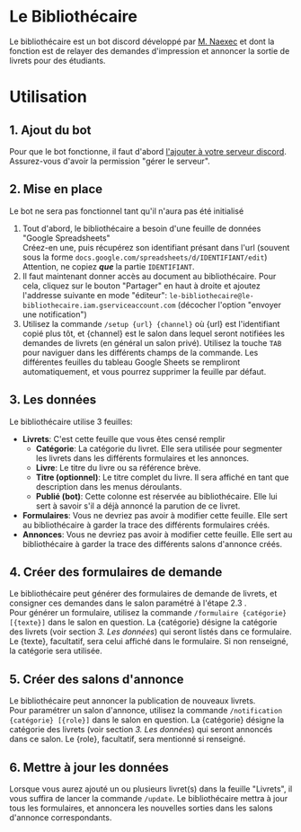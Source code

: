 # Le Bibliothécaire
Le bibliothécaire est un bot discord développé par [M. Naexec](http://m-naexec.duckdns.org) et dont la fonction est de relayer des demandes d'impression et annoncer la sortie de livrets pour des étudiants.

# Utilisation
## 1. Ajout du bot
Pour que le bot fonctionne, il faut d'abord [l'ajouter à votre serveur discord](https://discord.com/oauth2/authorize?client_id=874209950853922856&permissions=67584&scope=bot%20applications.commands). Assurez-vous d'avoir la permission "gérer le serveur".

## 2. Mise en place
Le bot ne sera pas fonctionnel tant qu'il n'aura pas été initialisé  
1. Tout d'abord, le bibliothécaire a besoin d'une feuille de données "Google Spreadsheets"  
   Créez-en une, puis récupérez son identifiant présant dans l'url (souvent sous la forme `docs.google.com/spreadsheets/d/IDENTIFIANT/edit`)
   Attention, ne copiez ***que*** la partie `IDENTIFIANT`.  
2. Il faut maintenant donner accès au document au bibliothécaire. Pour cela, cliquez sur le bouton "Partager" en haut à droite et ajoutez l'addresse suivante en mode "éditeur": `le-bibliothecaire@le-bibliothecaire.iam.gserviceaccount.com` (décocher l'option "envoyer une notification")  
3. Utilisez la commande `/setup {url} {channel}` où {url} est l'identifiant copié plus tôt, et {channel} est le salon dans lequel seront notifiées les demandes de livrets (en général un salon privé). Utilisez la touche `TAB` pour naviguer dans les différents champs de la commande. Les différentes feuilles du tableau Google Sheets se rempliront automatiquement, et vous pourrez supprimer la feuille par défaut.

## 3. Les données
Le bibliothécaire utilise 3 feuilles:
 - **Livrets**: C'est cette feuille que vous êtes censé remplir
   - **Catégorie**: La catégorie du livret. Elle sera utilisée pour segmenter les livrets dans les différents formulaires et les annonces.
   - **Livre**: Le titre du livre ou sa référence brève.
   - **Titre (optionnel)**: Le titre complet du livre. Il sera affiché en tant que description dans les menus déroulants.
   - **Publié (bot)**: Cette colonne est réservée au bibliothécaire. Elle lui sert à savoir s'il a déjà annoncé la parution de ce livret.
 - **Formulaires**: Vous ne devriez pas avoir à modifier cette feuille. Elle sert au bibliothécaire à garder la trace des différents formulaires créés.
 - **Annonces**: Vous ne devriez pas avoir à modifier cette feuille. Elle sert au bibliothécaire à garder la trace des différents salons d'annonce créés.

## 4. Créer des formulaires de demande
Le bibliothécaire peut générer des formulaires de demande de livrets, et consigner ces demandes dans le salon paramétré à l'étape 2.3 .  
Pour générer un formulaire, utilisez la commande `/formulaire {catégorie} [{texte}]` dans le salon en question. La {catégorie} désigne la catégorie des livrets (voir section *3. Les données*) qui seront listés dans ce formulaire. Le {texte}, facultatif, sera celui affiché dans le formulaire. Si non renseigné, la catégorie sera utilisée.

## 5. Créer des salons d'annonce
Le bibliothécaire peut annoncer la publication de nouveaux livrets.  
Pour paramétrer un salon d'annonce, utilisez la commande `/notification {catégorie} [{role}]` dans le salon en question. La {catégorie} désigne la catégorie des livrets (voir section *3. Les données*) qui seront annoncés dans ce salon. Le {role}, facultatif, sera mentionné si renseigné.

## 6. Mettre à jour les données
Lorsque vous aurez ajouté un ou plusieurs livret(s) dans la feuille "Livrets", il vous suffira de lancer la commande `/update`. Le bibliothécaire mettra à jour tous les formulaires, et annoncera les nouvelles sorties dans les salons d'annonce correspondants.
